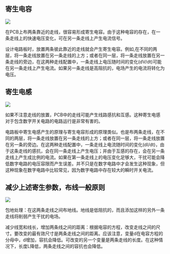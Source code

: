 ## 寄生电容

![](https://i-blog.csdnimg.cn/direct/2bd6f871e4e34623969ed651c6841c47.png)

在PCB上布两条靠近的走线，很容易形成寄生电容。由于这种电容的存在，在一条走线上的快速电压变化，可在另一条走线上产生电流信号。

设计电路板时，放置两条彼此靠近的走线就会产生寄生电容。例如,在不同的两层，将一条走线放置在另一条走线的上方；或者在同一层，将一条走线放置在另一条走线的旁边，在这两种走线配置中，一条走线上电压随时间的变化(dV/dt)可能在另一条走线上产生电流。如果另一条走线是高阻抗的，电场产生的电流将转化为电压。

## 寄生电感

![](https://i-blog.csdnimg.cn/direct/6f05d87553ca4730878fda2eecc96d09.png)

如果不注意走线的放置，PCB中的走线可能产生线路感抗和互感。这种寄生电感对于包含数字开关电路的电路运行是非常有害的。

电路板中寄生电感产生的原理与寄生电容形成的原理类似。也是布两条走线，在不同的两层，将一条走线放置在另一条走线的上方；或者在同一层，将一条走线放置在另一条的旁边。在这两种走线配置中，一条走线上电流随时间的变化(dI/dt)，由于这条走线的感抗，会在同一条走线上产生电压；并由于互感的存在，会在另一条走线上产生成比例的电流。如果在第一条走线上的电压变化足够大，干扰可能会降低数字电路的电压容限而产生误差。并不只是在数字电路中才会发生这种现象，但这种现象在数字电路中比较常见，因为数字电路中存在较大的瞬时开关电流。

## 减少上述寄生参数，布线一般原则

![](https://i-blog.csdnimg.cn/direct/073488e06f5f43578ff0b93c9274e103.png)

包地处理：在这两条走线之间布地线。地线是低阻抗的，而且添加这样的另外一条走线将削弱产生干扰的电场。

减少线宽和线长，增加两条线之间的距离：根据电容的方程，改变走线之间的尺寸。要改变的最有效尺寸是两条走线之间的距离。应该注意，变量d在电容方程的分母中，d增加，容抗会降低。可改变的另一个变量是两条走线的长度。在这种情况下，长度L降低，两条走线之间的容抗也会降低。